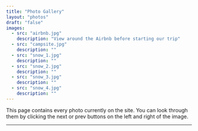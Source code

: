 ```yaml
---
title: "Photo Gallery"
layout: "photos"
draft: "false"
images:
  - src: "airbnb.jpg"
    description: "View around the Airbnb before starting our trip"
  - src: "campsite.jpg"
    description: ""
  - src: "snow_1.jpg"
    description: ""
  - src: "snow_2.jpg"
    description: ""
  - src: "snow_3.jpg"
    description: ""
  - src: "snow_4.jpg"
    description: ""
---
```


This page contains every photo currently on the site. You can look through them by clicking the next or prev buttons on the left and right of the image.
___